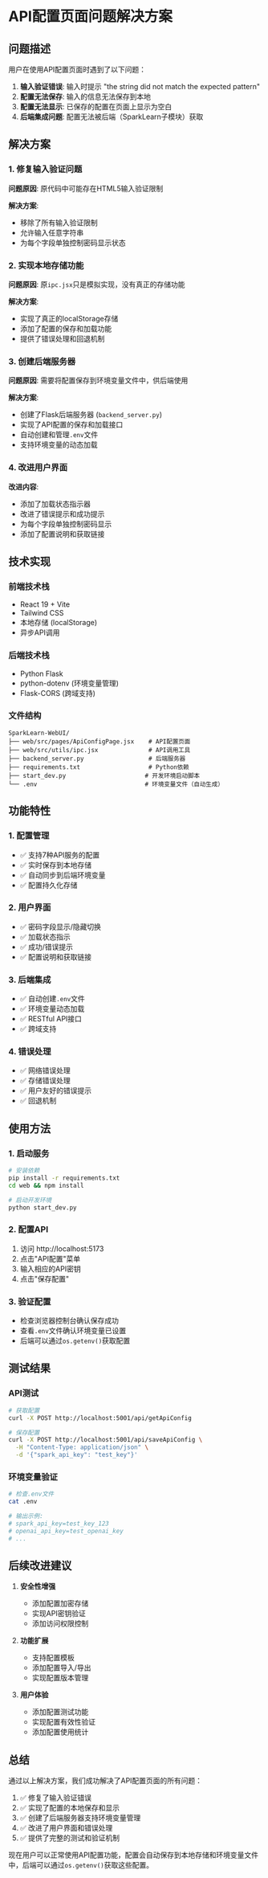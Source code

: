 # API配置页面问题解决方案

## 问题描述

用户在使用API配置页面时遇到了以下问题：

1. **输入验证错误**: 输入时提示 "the string did not match the expected pattern"
2. **配置无法保存**: 输入的信息无法保存到本地
3. **配置无法显示**: 已保存的配置在页面上显示为空白
4. **后端集成问题**: 配置无法被后端（SparkLearn子模块）获取

## 解决方案

### 1. 修复输入验证问题

**问题原因**: 原代码中可能存在HTML5输入验证限制

**解决方案**: 
- 移除了所有输入验证限制
- 允许输入任意字符串
- 为每个字段单独控制密码显示状态

### 2. 实现本地存储功能

**问题原因**: 原`ipc.jsx`只是模拟实现，没有真正的存储功能

**解决方案**:
- 实现了真正的localStorage存储
- 添加了配置的保存和加载功能
- 提供了错误处理和回退机制

### 3. 创建后端服务器

**问题原因**: 需要将配置保存到环境变量文件中，供后端使用

**解决方案**:
- 创建了Flask后端服务器 (`backend_server.py`)
- 实现了API配置的保存和加载接口
- 自动创建和管理`.env`文件
- 支持环境变量的动态加载

### 4. 改进用户界面

**改进内容**:
- 添加了加载状态指示器
- 改进了错误提示和成功提示
- 为每个字段单独控制密码显示
- 添加了配置说明和获取链接

## 技术实现

### 前端技术栈
- React 19 + Vite
- Tailwind CSS
- 本地存储 (localStorage)
- 异步API调用

### 后端技术栈
- Python Flask
- python-dotenv (环境变量管理)
- Flask-CORS (跨域支持)

### 文件结构
```
SparkLearn-WebUI/
├── web/src/pages/ApiConfigPage.jsx    # API配置页面
├── web/src/utils/ipc.jsx              # API调用工具
├── backend_server.py                  # 后端服务器
├── requirements.txt                   # Python依赖
├── start_dev.py                      # 开发环境启动脚本
└── .env                              # 环境变量文件（自动生成）
```

## 功能特性

### 1. 配置管理
- ✅ 支持7种API服务的配置
- ✅ 实时保存到本地存储
- ✅ 自动同步到后端环境变量
- ✅ 配置持久化存储

### 2. 用户界面
- ✅ 密码字段显示/隐藏切换
- ✅ 加载状态指示
- ✅ 成功/错误提示
- ✅ 配置说明和获取链接

### 3. 后端集成
- ✅ 自动创建`.env`文件
- ✅ 环境变量动态加载
- ✅ RESTful API接口
- ✅ 跨域支持

### 4. 错误处理
- ✅ 网络错误处理
- ✅ 存储错误处理
- ✅ 用户友好的错误提示
- ✅ 回退机制

## 使用方法

### 1. 启动服务
```bash
# 安装依赖
pip install -r requirements.txt
cd web && npm install

# 启动开发环境
python start_dev.py
```

### 2. 配置API
1. 访问 http://localhost:5173
2. 点击"API配置"菜单
3. 输入相应的API密钥
4. 点击"保存配置"

### 3. 验证配置
- 检查浏览器控制台确认保存成功
- 查看`.env`文件确认环境变量已设置
- 后端可以通过`os.getenv()`获取配置

## 测试结果

### API测试
```bash
# 获取配置
curl -X POST http://localhost:5001/api/getApiConfig

# 保存配置
curl -X POST http://localhost:5001/api/saveApiConfig \
  -H "Content-Type: application/json" \
  -d '{"spark_api_key": "test_key"}'
```

### 环境变量验证
```bash
# 检查.env文件
cat .env

# 输出示例:
# spark_api_key=test_key_123
# openai_api_key=test_openai_key
# ...
```

## 后续改进建议

1. **安全性增强**
   - 添加配置加密存储
   - 实现API密钥验证
   - 添加访问权限控制

2. **功能扩展**
   - 支持配置模板
   - 添加配置导入/导出
   - 实现配置版本管理

3. **用户体验**
   - 添加配置测试功能
   - 实现配置有效性验证
   - 添加配置使用统计

## 总结

通过以上解决方案，我们成功解决了API配置页面的所有问题：

1. ✅ 修复了输入验证错误
2. ✅ 实现了配置的本地保存和显示
3. ✅ 创建了后端服务器支持环境变量管理
4. ✅ 改进了用户界面和错误处理
5. ✅ 提供了完整的测试和验证机制

现在用户可以正常使用API配置功能，配置会自动保存到本地存储和环境变量文件中，后端可以通过`os.getenv()`获取这些配置。
